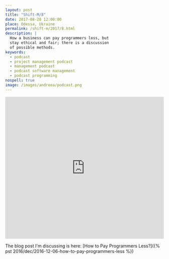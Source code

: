 ```yaml
---
layout: post
title: "Shift-M/8"
date: 2017-08-28 12:00:00
place: Odessa, Ukraine
permalink: /shift-m/2017/8.html
description: |
  How a business can pay programmers less, but
  stay ethical and fair; there is a discussion
  of possible methods.
keywords:
  - podcast
  - project management podcast
  - management podcast
  - podcast software management
  - podcast programming
nospell: true
image: /images/andreea/podcast.png
---
```


<iframe width="100%" height="450" scrolling="no" frameborder="no" src="https://w.soundcloud.com/player/?url=https%3A//api.soundcloud.com/tracks/339883634&amp;color=ff5500&amp;auto_play=false&amp;hide_related=false&amp;show_comments=true&amp;show_user=true&amp;show_reposts=false&amp;visual=true"></iframe>

The blog post I'm discussing is here:
[How to Pay Programmers Less?]({% pst 2016/dec/2016-12-06-how-to-pay-programmers-less %})
